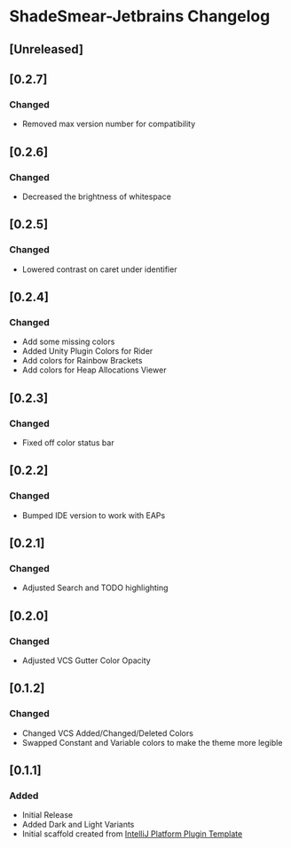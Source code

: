 <!-- Keep a Changelog guide -> https://keepachangelog.com -->

# ShadeSmear-Jetbrains Changelog

## [Unreleased]

## [0.2.7]
### Changed
- Removed max version number for compatibility

## [0.2.6]
### Changed
- Decreased the brightness of whitespace

## [0.2.5]
### Changed
- Lowered contrast on caret under identifier

## [0.2.4]
### Changed
- Add some missing colors
- Added Unity Plugin Colors for Rider
- Add colors for Rainbow Brackets
- Add colors for Heap Allocations Viewer

## [0.2.3]
### Changed
- Fixed off color status bar

## [0.2.2]
### Changed
- Bumped IDE version to work with EAPs

## [0.2.1]
### Changed
- Adjusted Search and TODO highlighting

## [0.2.0]
### Changed
- Adjusted VCS Gutter Color Opacity

## [0.1.2]
### Changed
- Changed VCS Added/Changed/Deleted Colors
- Swapped Constant and Variable colors to make the theme more legible

## [0.1.1]
### Added
- Initial Release
- Added Dark and Light Variants
- Initial scaffold created from [IntelliJ Platform Plugin Template](https://github.com/JetBrains/intellij-platform-plugin-template)
